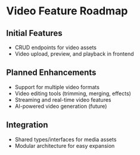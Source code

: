 # Video Feature Roadmap

## Initial Features
- CRUD endpoints for video assets
- Video upload, preview, and playback in frontend

## Planned Enhancements
- Support for multiple video formats
- Video editing tools (trimming, merging, effects)
- Streaming and real-time video features
- AI-powered video generation (future)

## Integration
- Shared types/interfaces for media assets
- Modular architecture for easy expansion
